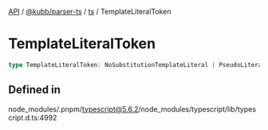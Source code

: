 [API](../../../../../packages.md) / [@kubb/parser-ts](../../../index.md) / [ts](../index.md) / TemplateLiteralToken

# TemplateLiteralToken

```ts
type TemplateLiteralToken: NoSubstitutionTemplateLiteral | PseudoLiteralToken;
```

## Defined in

node\_modules/.pnpm/typescript@5.6.2/node\_modules/typescript/lib/typescript.d.ts:4992
